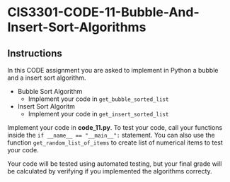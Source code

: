 # CIS3301-CODE-11-Bubble-And-Insert-Sort-Algorithms

## Instructions

In this CODE assignment you are asked to implement in Python a bubble and a insert sort algorithm. 

+ Bubble Sort Algorithm
  +  Implement your code in `get_bubble_sorted_list`
+ Insert Sort Algoritm
  +  Implement your code in `get_insert_sorted_list`

Implement your code in **code_11.py**. To test your code, call your functions inside the `if __name__ == "__main__":` statement. You can also use the function `get_random_list_of_items` to create list of numerical items to test your code.

Your code will be tested using automated testing, but your final grade will be calculated by verifying if you implemented the algorithms correcty.
